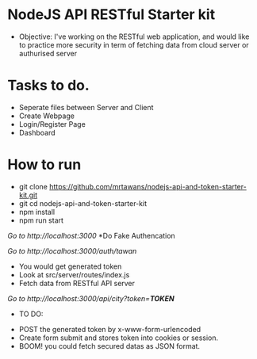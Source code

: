 # NodeJS API RESTful Starter kit

* Objective:
I've working on the RESTful web application, and would like to practice more security in term of fetching data
from cloud server or authurised server

# Tasks to do.
- Seperate files between Server and Client 
- Create Webpage
- Login/Register Page
- Dashboard 

# How to run
- git clone https://github.com/mrtawans/nodejs-api-and-token-starter-kit.git
- git cd nodejs-api-and-token-starter-kit
- npm install
- npm run start

_Go to http://localhost:3000_
*Do Fake Authencation 

_Go to http://localhost:3000/auth/tawan_
* You would get generated token
* Look at src/server/routes/index.js
* Fetch data from RESTful API server

_Go to http://localhost:3000/api/city?token=__TOKEN___
* TO DO:
- POST the generated token by x-www-form-urlencoded
- Create form submit and stores token into cookies or session. 
- BOOM! you could fetch secured datas as JSON format.